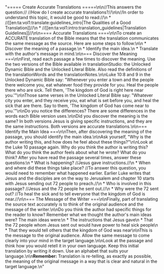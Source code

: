 "===== Create Accurate Translations =====\n\n//This answers the question:// //How do I create accurate translations?//\n\n//In order to understand this topic, it would be good to read://\n  * //[[en:ta:vol1:translate:guidelines_intro|The Qualities of a Good Translation]]//\n  * //[[en:ta:vol1:intro:translation_guidelines|Translation Guidelines]]//\n\n==== Accurate Translations ====\n\nTo create an ACCURATE translation of the Bible means that the translation communicates the same message as the source. Here are some steps to follow:\n\n   * Discover the meaning of a passage.\n   * Identify the main idea.\n   * Translate with the author's message in mind.\n\n=== Discover the Meaning ===\n\nFirst, read each passage a few times to discover the meaning. Use the two versions of the Bible available in translationStudio: the Unlocked Dynamic Bible and the Unlocked Literal Bible. Also read the definitions of the translationWords and the translationNotes.\n\nLuke 10:8 and 9 in the Unlocked Dynamic Bible say: \"Whenever you enter a town and the people there welcome you, eat whatever food they provide for you. Heal the people there who are sick. Tell them, 'The kingdom of God is right here near you.'\"\n\nThose same verses in the Unlocked Literal Bible say: \"Whatever city you enter, and they receive you, eat what is set before you, and heal the sick that are there. Say to them, 'The kingdom of God has come near to you.'\"\n\nDo you notice the differences? There are some differences in the words each Bible version uses.\n\nDid you discover the meaning is the same? In both versions Jesus is giving specific instructions, and they are the same instructions. Both versions are accurate translations.\n\n=== Identify the Main Idea ===\n\nThen, after discovering the meaning of the passage, you should identify the main idea.\n\nAsk yourself, \"Why is the author writing this, and how does he feel about these things?\"\n\nLook at the Luke 10 passage again. Why do you think the author is writing this? What do you think the author feels about what he wrote? What do you think? After you have read the passage several times, answer these questions:\n  * What is happening? //Jesus gave instructions.//\n  * When and where did these things take place? //To answer this question, you would need to remember what happened earlier. Earlier Luke writes that Jesus and the disciples are on the way to Jerusalem and chapter 10 starts with Jesus sending out 72 people to preach.//\n  * Who is involved in this passage? //Jesus and the 72 people he sent out.//\n  * Why were the 72 sent out? //To heal the sick and to tell everyone that the kingdom of God is near.//\n\n=== The Message of the Writer ===\n\nFinally, part of translating the source text accurately is to think of the original audience and the message of the writer.\n\nDo you think the author had specific things for the reader to know? Remember what we thought the author's main ideas were? The main ideas were:\n   * The instructions that Jesus gave\n   * That the 72 people whom Jesus sent out would have power to heal sick people\n   * That they would tell others that the kingdom of God was near\n\nThis is the message to the original audience. Allow the same message to come clearly into your mind in the target language.\n\nLook at the passage and think how you would retell it in your own language. Keep this initial translation by writing it down. Use an alphabet that suits your language.\n\n**Remember:** Translation is re-telling, as exactly as possible, the meaning of the original message in a way that is clear and natural in the target language.\n"
